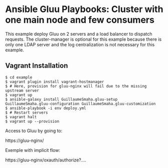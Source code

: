 Ansible Gluu Playbooks: Cluster with one main node and few consumers
==========

This example deploy Gluu on 2 servers and a load balancer to dispatch requests.
The cluster-manager is optional for this example because there is only one LDAP server and the log centralization is not necessary for this example.


Vagrant Installation
-------

```
$ cd example
$ vagrant plugin install vagrant-hostmanager
$ # Here, provision for gluu-nginx will fail due to the missing upstream server
$ vagrant up
$ ansible-galaxy install GuillaumeSmaha.gluu-setup GuillaumeSmaha.gluu-configuration GuillaumeSmaha.gluu-customization
$ ansible-playbook -i env deploy.yml
$ # Restart servers
$ vagrant halt
$ vagrant up --provision
```

Access to Gluu by going to:

https://gluu-nginx/

Exemple with implicit flow:

https://gluu-nginx/oxauth/authorize?....
